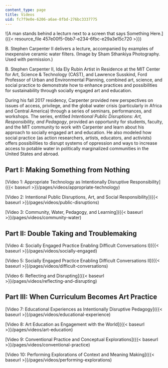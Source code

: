 ```yaml
---
content_type: page
title: Videos
uid: fc7f9e0e-6206-a6ae-8fbd-276bc3337775
---
```


![A man stands behind a lecturn next to a screen that says Something Here.]({{< resource_file 457e00f5-0bb7-e234-6fbc-e29a3e15c720 >}})

B. Stephen Carpenter II delivers a lecture, accompanied by examples of inexpensive ceramic water filters. (Image by Sham Sthankiya Photography. Used with permission.)

B. Stephen Carpenter II, Ida Ely Rubin Artist in Residence at the MIT Center for Art, Science & Technology (CAST), and Lawrence Susskind, Ford Professor of Urban and Environmental Planning, combined art, science, and social practice to demonstrate how to enhance practices and possibilities for sustainability through socially engaged art and education.

During his fall 2017 residency, Carpenter provided new perspectives on issues of access, privilege, and the global water crisis (particularly in Africa and Central America) through a series of seminars, performances, and workshops. The series, entitled _Intentional Public Disruptions: Art, Responsibility, and Pedagogy_, provided an opportunity for students, faculty, and the MIT community to work with Carpenter and learn about his approach to socially engaged art and education. He also modeled how social practice (as action researchers, artists, educators, and activists) offers possibilities to disrupt systems of oppression and ways to increase access to potable water in politically marginalized communities in the United States and abroad.

Part I: Making Something from Nothing
-------------------------------------

[Video 1: Appropriate Technology as Intentionally Disruptive Responsibility]({{< baseurl >}}/pages/videos/appropriate-technology)

[Video 2: Intentional Public Disruptions, Art, and Social Responsibility]({{< baseurl >}}/pages/videos/public-disruptions)

[Video 3: Community, Water, Pedagogy, and Learning]({{< baseurl >}}/pages/videos/community-water)

Part II: Double Taking and Troublemaking
----------------------------------------

[Video 4: Socially Engaged Practice Enabling Difficult Conversations I]({{< baseurl >}}/pages/videos/socially-engaged)

[Video 5: Socially Engaged Practice Enabling Difficult Conversations II]({{< baseurl >}}/pages/videos/difficult-conversations)

[Video 6: Reflecting and Disrupting]({{< baseurl >}}/pages/videos/reflecting-and-disrupting)

Part III: When Curriculum Becomes Art Practice
----------------------------------------------

[Video 7: Educational Experiences as Intentionally Disruptive Pedagogy]({{< baseurl >}}/pages/videos/educational-experience)

[Video 8: Art Education as Engagement with the World]({{< baseurl >}}/pages/videos/art-education)

[Video 9: Conventional Practice and Conceptual Explorations]({{< baseurl >}}/pages/videos/conventional-practice)

[Video 10: Performing Explorations of Context and Meaning Making]({{< baseurl >}}/pages/videos/performing-explorations)